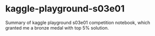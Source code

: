 # kaggle-playground-s03e01
Summary of kaggle playground s03e01 competition notebook, which granted me a bronze medal with top 5% solution.
